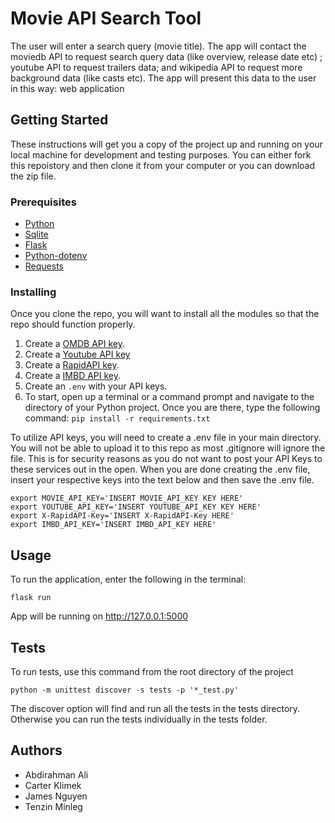 # Movie API Search Tool

The user will enter a search query (movie title). The app will contact the moviedb API to request search query data (like overview, release date etc) ; youtube API to request trailers data; and wikipedia API to request more background data (like casts etc). The app will present this data to the user in this way: web application

## Getting Started

These instructions will get you a copy of the project up and running on your local machine for development and testing purposes. You can either fork this repoistory and then clone it from your computer or you can download the zip file.

### Prerequisites

- [Python](https://www.python.org/downloads/)
- [Sqlite](https://www.sqlite.org/index.html)
- [Flask](https://flask.palletsprojects.com/en/2.2.x/)
- [Python-dotenv](https://pypi.org/project/python-dotenv/)
- [Requests](https://pypi.org/project/requests/)

### Installing

Once you clone the repo, you will want to install all the modules so that the repo should function properly.

1. Create a [OMDB API key](http://www.omdbapi.com/).
2. Create a [Youtube API key](https://developers.google.com/youtube/v3)
3. Create a [RapidAPI key](https://docs.rapidapi.com/docs/what-is-rapidapi#for-developers).
4. Create a [IMBD API key](https://imdb-api.com/).
5. Create an `.env` with your API keys.
6. To start, open up a terminal or a command prompt and navigate to the directory of your Python project. Once you are there, type the following command: `pip install -r requirements.txt`

To utilize API keys, you will need to create a .env file in your main directory. You will not be able to upload it to this repo as most .gitignore will ignore the file. This is for security reasons as you do not want to post your API Keys to these services out in the open. When you are done creating the .env file, insert your respective keys into the text below and then save the .env file.

```
export MOVIE_API_KEY='INSERT MOVIE_API_KEY KEY HERE'
export YOUTUBE_API_KEY='INSERT YOUTUBE_API_KEY KEY HERE'
export X-RapidAPI-Key='INSERT X-RapidAPI-Key HERE'
export IMBD_API_KEY='INSERT IMBD_API_KEY HERE'
```

## Usage

To run the application, enter the following in the terminal:

```
flask run
```

App will be running on http://127.0.0.1:5000

## Tests

To run tests, use this command from the root directory of the project

`python -m unittest discover -s tests -p '*_test.py'`

The discover option will find and run all the tests in the tests directory. Otherwise you can run the tests individually in the tests folder.

## Authors

- Abdirahman Ali
- Carter Klimek
- James Nguyen
- Tenzin Minleg
